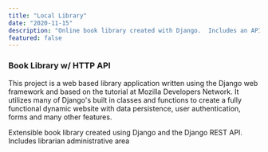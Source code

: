 ```yaml
---
title: "Local Library"
date: "2020-11-15"
description: "Online book library created with Django.  Includes an API that is built with the Django-Rest-API package."
featured: false
---
```

### Book Library w/ HTTP API

This project is a web based library application written using the Django web framework and based on the tutorial at Mozilla Developers Network. It utilizes many of Django's built in classes and functions to create a fully functional dynamic website with data persistence, user authentication, forms and many other features.

Extensible book library created using Django and the Django REST API. Includes librarian administrative area